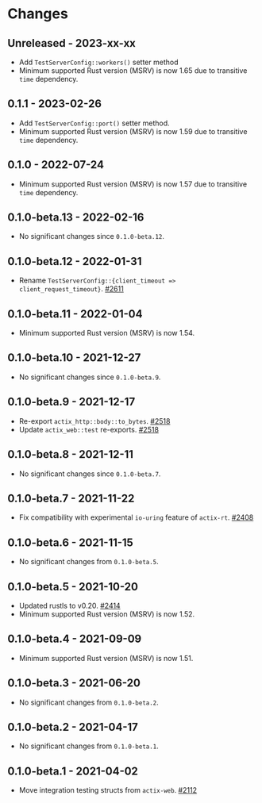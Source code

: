 # Changes

## Unreleased - 2023-xx-xx

- Add `TestServerConfig::workers()` setter method
- Minimum supported Rust version (MSRV) is now 1.65 due to transitive `time` dependency.

## 0.1.1 - 2023-02-26

- Add `TestServerConfig::port()` setter method.
- Minimum supported Rust version (MSRV) is now 1.59 due to transitive `time` dependency.

## 0.1.0 - 2022-07-24

- Minimum supported Rust version (MSRV) is now 1.57 due to transitive `time` dependency.

## 0.1.0-beta.13 - 2022-02-16

- No significant changes since `0.1.0-beta.12`.

## 0.1.0-beta.12 - 2022-01-31

- Rename `TestServerConfig::{client_timeout => client_request_timeout}`. [#2611]

[#2611]: https://github.com/actix/actix-web/pull/2611

## 0.1.0-beta.11 - 2022-01-04

- Minimum supported Rust version (MSRV) is now 1.54.

## 0.1.0-beta.10 - 2021-12-27

- No significant changes since `0.1.0-beta.9`.

## 0.1.0-beta.9 - 2021-12-17

- Re-export `actix_http::body::to_bytes`. [#2518]
- Update `actix_web::test` re-exports. [#2518]

[#2518]: https://github.com/actix/actix-web/pull/2518

## 0.1.0-beta.8 - 2021-12-11

- No significant changes since `0.1.0-beta.7`.

## 0.1.0-beta.7 - 2021-11-22

- Fix compatibility with experimental `io-uring` feature of `actix-rt`. [#2408]

[#2408]: https://github.com/actix/actix-web/pull/2408

## 0.1.0-beta.6 - 2021-11-15

- No significant changes from `0.1.0-beta.5`.

## 0.1.0-beta.5 - 2021-10-20

- Updated rustls to v0.20. [#2414]
- Minimum supported Rust version (MSRV) is now 1.52.

[#2414]: https://github.com/actix/actix-web/pull/2414

## 0.1.0-beta.4 - 2021-09-09

- Minimum supported Rust version (MSRV) is now 1.51.

## 0.1.0-beta.3 - 2021-06-20

- No significant changes from `0.1.0-beta.2`.

## 0.1.0-beta.2 - 2021-04-17

- No significant changes from `0.1.0-beta.1`.

## 0.1.0-beta.1 - 2021-04-02

- Move integration testing structs from `actix-web`. [#2112]

[#2112]: https://github.com/actix/actix-web/pull/2112
